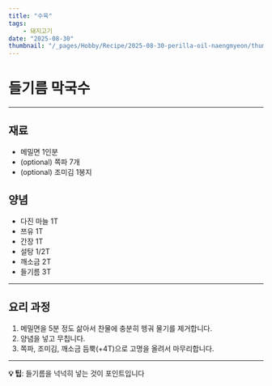 ```yaml
---
title: "수육"
tags:
    - 돼지고기
date: "2025-08-30"
thumbnail: "/_pages/Hobby/Recipe/2025-08-30-perilla-oil-naengmyeon/thumbnail.webp"
---
```


# 들기름 막국수

---

## 재료

- 메밀면 1인분
- (optional) 쪽파 7개
- (optional) 조미김 1봉지

## 양념

- 다진 마늘 1T
- 쯔유 1T
- 간장 1T
- 설탕 1/2T
- 깨소금 2T
- 들기름 3T

---

## 요리 과정

1. 메밀면을 5분 정도 삶아서 찬물에 충분히 헹궈 물기를 제거합니다.
2. 양념을 넣고 무칩니다.
3. 쪽파, 조미김, 깨소금 듬뿍(+4T)으로 고명을 올려서 마무리합니다.

---

**💡 팁**: 들기름을 넉넉히 넣는 것이 포인트입니다
